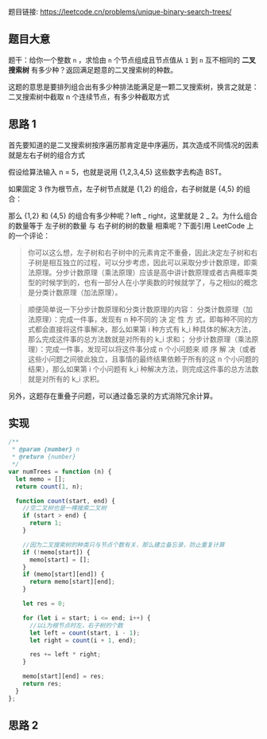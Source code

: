 题目链接: https://leetcode.cn/problems/unique-binary-search-trees/

## 题目大意

题干：给你一个整数 `n` ，求恰由 `n` 个节点组成且节点值从 `1` 到 `n` 互不相同的 **二叉搜索树** 有多少种？返回满足题意的二叉搜索树的种数。

这题的意思是要排列组合出有多少种排法能满足是一颗二叉搜索树，换言之就是：二叉搜索树中截取 n 个连续节点，有多少种截取方式

## 思路 1

首先要知道的是二叉搜索树按序遍历那肯定是中序遍历，其次造成不同情况的因素就是左右子树的组合方式

假设给算法输入 n = 5，也就是说用 {1,2,3,4,5} 这些数字去构造 BST。

如果固定 3 作为根节点，左子树节点就是 {1,2} 的组合，右子树就是 {4,5} 的组合：

那么 {1,2} 和 {4,5} 的组合有多少种呢？left _ right，这里就是 2 _ 2。为什么组合的数量等于 左子树的数量 与 右子树的树的数量 相乘呢？下面引用 LeetCode 上的一个评论：

> 你可以这么想，左子树和右子树中的元素肯定不重叠，因此决定左子树和右子树是相互独立的过程，可以分步考虑，因此可以采取分步计数原理，即乘法原理。分步计数原理（乘法原理）应该是高中讲计数原理或者古典概率类型的时候学到的，也有一部分人在小学奥数的时候就学了，与之相似的概念是分类计数原理（加法原理）。

> 顺便简单说一下分步计数原理和分类计数原理的内容： 分类计数原理（加法原理）：完成一件事，发现有 n 种不同的 决 定 性 方 式，即每种不同的方式都会直接将这件事解决，那么如果第 i 种方式有 k_i 种具体的解决方法，那么完成这件事的总方法数就是对所有的 k_i 求和； 分步计数原理（乘法原理）：完成一件事，发现可以将这件事分成 n 个小问题来 顺 序 解 决（或者这些小问题之间彼此独立，且事情的最终结果依赖于所有的这 n 个小问题的结果），那么如果第 i 个小问题有 k_i 种解决方法，则完成这件事的总方法数就是对所有的 k_i 求积。

另外，这题存在重叠子问题，可以通过备忘录的方式消除冗余计算。

## 实现

```javascript
/**
 * @param {number} n
 * @return {number}
 */
var numTrees = function (n) {
  let memo = [];
  return count(1, n);

  function count(start, end) {
    //空二叉树也是一棵搜索二叉树
    if (start > end) {
      return 1;
    }

    //因为二叉搜索树的种类只与节点个数有关，那么建立备忘录，防止重复计算
    if (!memo[start]) {
      memo[start] = [];
    }
    if (memo[start][end]) {
      return memo[start][end];
    }

    let res = 0;

    for (let i = start; i <= end; i++) {
      //以i为根节点时左，右子树的个数
      let left = count(start, i - 1);
      let right = count(i + 1, end);

      res += left * right;
    }

    memo[start][end] = res;
    return res;
  }
};
```

## 思路 2
